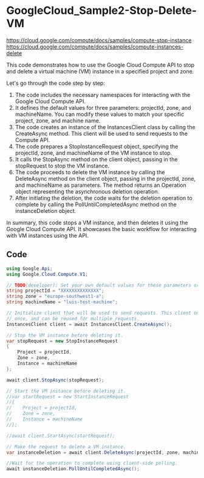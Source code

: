 # GoogleCloud_Sample2-Stop-Delete-VM
https://cloud.google.com/compute/docs/samples/compute-stop-instance
https://cloud.google.com/compute/docs/samples/compute-instances-delete

This code demonstrates how to use the Google Cloud Compute API to stop and delete a virtual machine (VM) instance in a specified project and zone.

Let's go through the code step by step:

1. The code includes the necessary namespaces for interacting with the Google Cloud Compute API.
2. It defines the default values for three parameters: projectId, zone, and machineName. You can modify these values to match your specific project, zone, and machine name.
3. The code creates an instance of the InstancesClient class by calling the CreateAsync method. This client will be used to send requests to the Compute API.
4. The code prepares a StopInstanceRequest object, specifying the projectId, zone, and machineName of the VM instance to stop.
5. It calls the StopAsync method on the client object, passing in the stopRequest to stop the VM instance.
6. The code proceeds to delete the VM instance by calling the DeleteAsync method on the client object, passing in the projectId, zone, and machineName as parameters. The method returns an Operation object representing the asynchronous deletion operation.
7. After initiating the deletion, the code waits for the deletion operation to complete by calling the PollUntilCompletedAsync method on the instanceDeletion object.

In summary, this code stops a VM instance, and then deletes it using the Google Cloud Compute API. It showcases the basic workflow for interacting with VM instances using the API.

## Code

```csharp
using Google.Api;
using Google.Cloud.Compute.V1;

// TODO(developer): Set your own default values for these parameters or pass different values when calling this method.
string projectId = "XXXXXXXXXXXXXX";
string zone = "europe-southwest1-a";
string machineName = "luis-test-machine";

// Initialize client that will be used to send requests. This client only needs to be created
// once, and can be reused for multiple requests.
InstancesClient client = await InstancesClient.CreateAsync();

// Stop the VM instance before deleting it.
var stopRequest = new StopInstanceRequest
{
    Project = projectId,
    Zone = zone,
    Instance = machineName
};

await client.StopAsync(stopRequest);

// Start the VM instance before deleting it.
//var startRequest = new StartInstanceRequest
//{
//    Project = projectId,
//    Zone = zone,
//    Instance = machineName
//};

//await client.StartAsync(startRequest);

// Make the request to delete a VM instance.
var instanceDeletion = await client.DeleteAsync(projectId, zone, machineName);

//Wait for the operation to complete using client-side polling.
await instanceDeletion.PollUntilCompletedAsync();
```

